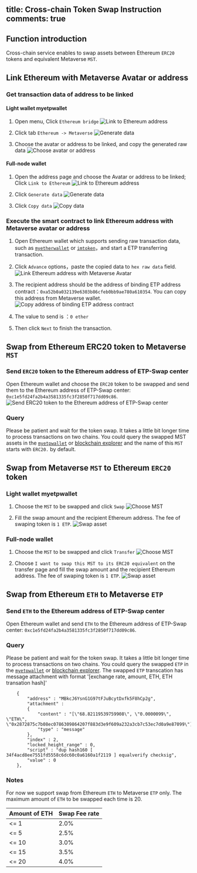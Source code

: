 title: Cross-chain Token Swap Instruction
comments: true
---

## Function introduction

Cross-chain service enables to swap assets between Ethereum `ERC20` tokens and equivalent Metaverse `MST`.

## Link Ethereum with Metaverse Avatar or address

### Get transaction data of address to be linked

#### Light wallet myetpwallet
1. Open menu, Click `Ethereum bridge`
![Link to Ethereum address](/images/i/O1nctxI.png)

2. Click tab `Ethereum -> Metaverse`
![Generate data](/images/i/Z6AQugc.png)

3. Choose the avatar or address to be linked, and copy the generated raw data
![Choose avatar or address](/images/i/P7P1zjq.png)

#### Full-node wallet
1. Open the address page and choose the Avatar or address to be linked; Click `Link to Ethereum`
![Link to Ethereum address][image-1]

2. Click `Generate data`
![Generate data][image-2]

3. Click `Copy data`
![Copy data][image-3]


### Execute the smart contract to link Ethereum address with Metaverse avatar or address
1. Open Ethereum wallet which supports sending raw transaction data, such as [`myetherwallet`][1] or [`imtoken`][2]，and start a ETP transferring transaction. 

2. Click `Advance` options，paste the copied data to `hex raw data` field.
![Link Ethereum address with Metaverse Avatar][image-4]

3. The recipient address should be the address of binding ETP address contract：`0xa52b0a032139e6303b86cfeb0bb9ae780a610354`. You can copy this address from Metaverse wallet.
![Copy address of binding ETP address contract](/images/i/SeYKrHt.png)

4. The value to send is ：`0 ether`

5. Then click `Next` to finish the transaction. 


## Swap from Ethereum ERC20 token to Metaverse `MST`

### Send `ERC20` token to the Ethereum address of ETP-Swap center
Open Ethereum wallet and choose the `ERC20` token to be swapped and send them to the Ethereum address of ETP-Swap center: `0xc1e5fd24fa2b4a3581335fc3f2850f717dd09c86`.
![Send `ERC20` token to the Ethereum address of ETP-Swap center][image-5]

### Query
Please be patient and wait for the token swap. It takes a little bit longer time to process transactions on two chains. You could query the swapped MST assets in the [`myetpwallet`](https://www.myetpwallet.com/) or [blockchain explorer](https://explorer.mvs.org/avatar) and the name of this `MST` starts with `ERC20.` by default.

## Swap from Metaverse `MST` to Ethereum `ERC20` token

### Light wallet myetpwallet
1. Choose the `MST` to be swapped and click `Swap`
![Choose MST](/images/i/Poe3tzx.png)

2. Fill the swap amount and the recipient Ethereum address. The fee of swaping token is `1 ETP`.
![Swap asset](/images/i/Poe3tzx.png)

### Full-node wallet

1. Choose the `MST` to be swapped and click `Transfer`
![Choose MST][image-6]

2. Choose `I want to swap this MST to its ERC20 equivalent` on the transfer page and fill the swap amount and the recipient Ethereum address. The fee of swaping token is `1 ETP`.
![Swap asset][image-7]


## Swap from Ethereum `ETH` to Metaverse `ETP`
### Send `ETH` to the Ethereum address of ETP-Swap center
Open Ethereum wallet and send `ETH` to the Ethereum address of ETP-Swap center: `0xc1e5fd24fa2b4a3581335fc3f2850f717dd09c86`.

### Query
Please be patient and wait for the token swap. It takes a little bit longer time to process transactions on two chains. You could query the swapped `ETP` in the [`myetpwallet`](https://www.myetpwallet.com/) or [blockchain explorer](https://explorer.mvs.org/avatar). The swapped `ETP` transcation has message attachment with format '[exchange rate, amount, ETH, ETH transation hash]'

```
	{
		"address" : "MBkcJ6YsnG1G97tFJuBcytDxfk5F8hCp2g",
		"attachment" : 
		{
			"content" : "[\"68.82119539759908\", \"0.0000099\", \"ETH\", \"0x2872875c7b08ec0786309864207f883d3e9f609a232a3cb7c53ec7d0a9e87099\"]",
			"type" : "message"
		},
		"index" : 2,
		"locked_height_range" : 0,
		"script" : "dup hash160 [ 34f4acd8ee7551fd5558c6dc60c0a6160a1f2119 ] equalverify checksig",
		"value" : 0
	},
```

### Notes
For now we support swap from Ethereum `ETH` to Metaverse `ETP` only. The maximum amount of `ETH` to be swapped each time is 20.

|  Amount of ETH  |  Swap Fee rate  | 
| ------------ | -----------  | 
|    <= 1   |     2.0%        |
|    <= 5   |     2.5%        |
|    <= 10  |     3.0%        |
|    <= 15  |     3.5%        |
|    <= 20  |     4.0%        |

[1]:	https://www.myetherwallet.com/
[2]:	https://token.im/

[image-1]:	/images/i/VassbtZ.png
[image-2]:	/images/i/TRFpo1R.png
[image-3]:	/images/i/oY35rZq.png
[image-4]:	/images/i/e5AacIV.jpg
[image-5]:	/images/i/EEageNY.jpg
[image-6]:	/images/i/ocwQjsf.png
[image-7]:	/images/i/quGQeU7.png
